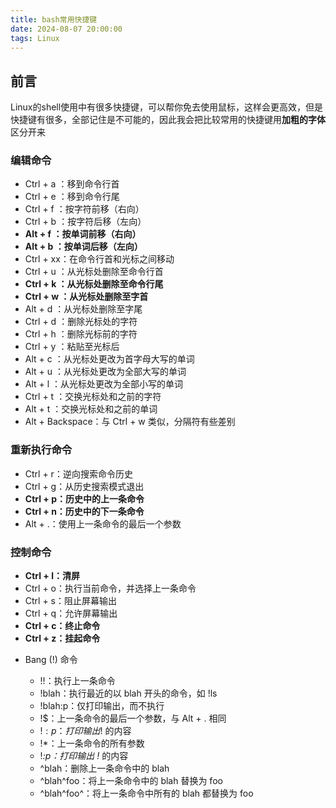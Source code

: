 ```yaml
---
title: bash常用快捷键
date: 2024-08-07 20:00:00
tags: Linux
---
```


## 前言

Linux的shell使用中有很多快捷键，可以帮你免去使用鼠标，这样会更高效，但是快捷键有很多，全部记住是不可能的，因此我会把比较常用的快捷键用**加粗的字体**区分开来

### 编辑命令

* Ctrl + a ：移到命令行首
* Ctrl + e ：移到命令行尾
* Ctrl + f ：按字符前移（右向）
* Ctrl + b ：按字符后移（左向）
* **Alt + f ：按单词前移（右向）**
* **Alt + b ：按单词后移（左向）**
* Ctrl + xx：在命令行首和光标之间移动
* Ctrl + u ：从光标处删除至命令行首
* **Ctrl + k ：从光标处删除至命令行尾**
* **Ctrl + w ：从光标处删除至字首**
* Alt + d ：从光标处删除至字尾
* Ctrl + d ：删除光标处的字符
* Ctrl + h ：删除光标前的字符
* Ctrl + y ：粘贴至光标后
* Alt + c ：从光标处更改为首字母大写的单词
* Alt + u ：从光标处更改为全部大写的单词
* Alt + l ：从光标处更改为全部小写的单词
* Ctrl + t ：交换光标处和之前的字符
* Alt + t ：交换光标处和之前的单词
* Alt + Backspace：与 Ctrl + w 类似，分隔符有些差别

### 重新执行命令

* Ctrl + r：逆向搜索命令历史
* Ctrl + g：从历史搜索模式退出
* **Ctrl + p：历史中的上一条命令**
* **Ctrl + n：历史中的下一条命令**
* Alt + .：使用上一条命令的最后一个参数



### 控制命令

* **Ctrl + l：清屏**
* Ctrl + o：执行当前命令，并选择上一条命令
* Ctrl + s：阻止屏幕输出
* Ctrl + q：允许屏幕输出
* **Ctrl + c：终止命令**
* **Ctrl + z：挂起命令**

- Bang (!) 命令

    * !!：执行上一条命令
    * !blah：执行最近的以 blah 开头的命令，如 !ls
    * !blah:p：仅打印输出，而不执行
    * !$：上一条命令的最后一个参数，与 Alt + . 相同
    * !$:p：打印输出 !$ 的内容
    * !*：上一条命令的所有参数
    * !*:p：打印输出 !* 的内容
    * ^blah：删除上一条命令中的 blah
    * ^blah^foo：将上一条命令中的 blah 替换为 foo
    * ^blah^foo^：将上一条命令中所有的 blah 都替换为 foo
